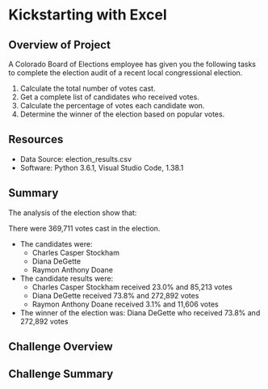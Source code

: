 # Kickstarting with Excel

## Overview of Project
A Colorado Board of Elections employee has given you the following tasks to complete the election audit of a recent local congressional election.
1. Calculate the total number of votes cast.
2. Get a complete list of candidates who received votes.
4. Calculate the percentage of votes each candidate won.
5. Determine the winner of the election based on popular votes.

## Resources
* Data Source: election_results.csv
* Software: Python 3.6.1, Visual Studio Code, 1.38.1

## Summary
The analysis of the election show that:

There were 369,711 votes cast in the election.
* The candidates were:
	* Charles Casper Stockham
	* Diana DeGette
	* Raymon Anthony Doane
* The candidate results were:
	* Charles Casper Stockham received 23.0% and 85,213 votes
	* Diana DeGette received 73.8% and 272,892 votes
	* Raymon Anthony Doane received 3.1% and 11,606 votes
* The winner of the election was:
	Diana DeGette who received 73.8% and 272,892 votes

## Challenge Overview

## Challenge Summary
